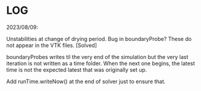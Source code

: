 # LOG

2023/08/09:

Unstabilities at change of drying period. Bug in boundaryProbe? These do not appear in the VTK files. 
[Solved]

boundaryProbes writes til the very end of the simulation but the very last iteration is not written as a time folder. When the next one begins, the latest time is not the expected latest that was originally set up. 

Add runTime.writeNow() at the end of solver just to ensure that. 